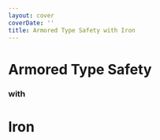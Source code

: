```yaml
---
layout: cover
coverDate: ''
title: Armored Type Safety with Iron
---
```


<h1 class="!text-5xl">Armored Type Safety</h1>
<h3>with</h3>
<h1 class="!text-9xl">Iron</h1>

<!--
Note

Hi everyone!

It's an honnor to be at ScalaMatsuri.

It's my first time ever here in Japan.

I'll talk to you about type safety and more precisely of Iron.

-->
